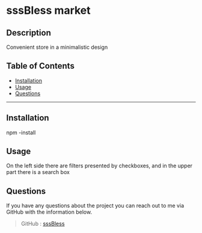 
  # sssBless market  

  ## Description

  Сonvenient store in a minimalistic design

  ## Table of Contents

  * [Installation](#Installation)
  * [Usage](#Usage)
  * [Questions](#Questions)

  ***

  ## Installation

  npm -install

  ## Usage

  On the left side there are filters presented by checkboxes, and in the upper part there is a search box

  
  ## Questions

  If you have any questions about the project you can reach out to me via GitHub with the information below. 

  >GitHub : [sssBless](https://github.com/sssBless)

  
